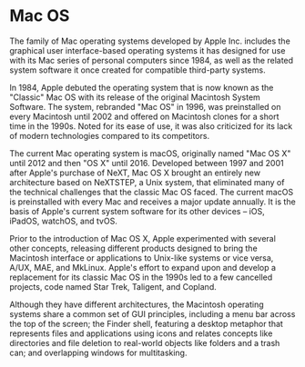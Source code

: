 # Mac OS

The family of Mac operating systems developed by Apple Inc. includes the graphical user interface-based operating systems it has designed for use with its Mac series of personal computers since 1984, as well as the related system software it once created for compatible third-party systems.

In 1984, Apple debuted the operating system that is now known as the "Classic" Mac OS with its release of the original Macintosh System Software. The system, rebranded "Mac OS" in 1996, was preinstalled on every Macintosh until 2002 and offered on Macintosh clones for a short time in the 1990s. Noted for its ease of use, it was also criticized for its lack of modern technologies compared to its competitors.

The current Mac operating system is macOS, originally named "Mac OS X" until 2012 and then "OS X" until 2016. Developed between 1997 and 2001 after Apple's purchase of NeXT, Mac OS X brought an entirely new architecture based on NeXTSTEP, a Unix system, that eliminated many of the technical challenges that the classic Mac OS faced. The current macOS is preinstalled with every Mac and receives a major update annually. It is the basis of Apple's current system software for its other devices – iOS, iPadOS, watchOS, and tvOS.

Prior to the introduction of Mac OS X, Apple experimented with several other concepts, releasing different products designed to bring the Macintosh interface or applications to Unix-like systems or vice versa, A/UX, MAE, and MkLinux. Apple's effort to expand upon and develop a replacement for its classic Mac OS in the 1990s led to a few cancelled projects, code named Star Trek, Taligent, and Copland.

Although they have different architectures, the Macintosh operating systems share a common set of GUI principles, including a menu bar across the top of the screen; the Finder shell, featuring a desktop metaphor that represents files and applications using icons and relates concepts like directories and file deletion to real-world objects like folders and a trash can; and overlapping windows for multitasking. 
